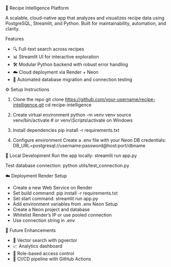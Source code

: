 🧠 Recipe Intelligence Platform

A scalable, cloud-native app that analyzes and visualizes recipe data using PostgreSQL, Streamlit, and Python. Built for maintainability, automation, and clarity.

Features
- 🔍 Full-text search across recipes
- 📊 Streamlit UI for interactive exploration
- 🛠️ Modular Python backend with robust error handling
- ☁️ Cloud deployment via Render + Neon
- 🔄 Automated database migration and connection testing

⚙️ Setup Instructions
1. Clone the repo
git clone https://github.com/your-username/recipe-intelligence.git
cd recipe-intelligence

2. Create virtual environment
python -m venv venv
source venv/bin/activate  # or venv\Scripts\activate on Windows

3. Install dependencies
pip install -r requirements.txt

4. Configure environment
Create a .env file with your Neon DB credentials:
DB_URL=postgresql://username:password@host:port/dbname

🧪 Local Development
Run the app locally:
streamlit run app.py

Test database connection:
python utils/test_connection.py

☁️ Deployment Render Setup
- Create a new Web Service on Render
- Set build command: pip install -r requirements.txt
- Set start command: streamlit run app.py
- Add environment variables from .env
Neon Setup
- Create a Neon project and database
- Whitelist Render’s IP or use pooled connection
- Use connection string in .env

🧠 Future Enhancements
- 🧬 Vector search with pgvector
- 📈 Analytics dashboard
- 🔐 Role-based access control
- 🧪 CI/CD pipeline with GitHub Actions